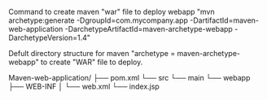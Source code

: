 Command to create maven "war" file to deploy webapp "mvn archetype:generate -DgroupId=com.mycompany.app -DartifactId=maven-web-application -DarchetypeArtifactId=maven-archetype-webapp -DarchetypeVersion=1.4"

Defult directory structure for maven "archetype = maven-archetype-webapp" to create "WAR" file to deploy.

Maven-web-application/
├── pom.xml
└── src
    └── main
        └── webapp
            ├── WEB-INF
            │   └── web.xml
            └── index.jsp
